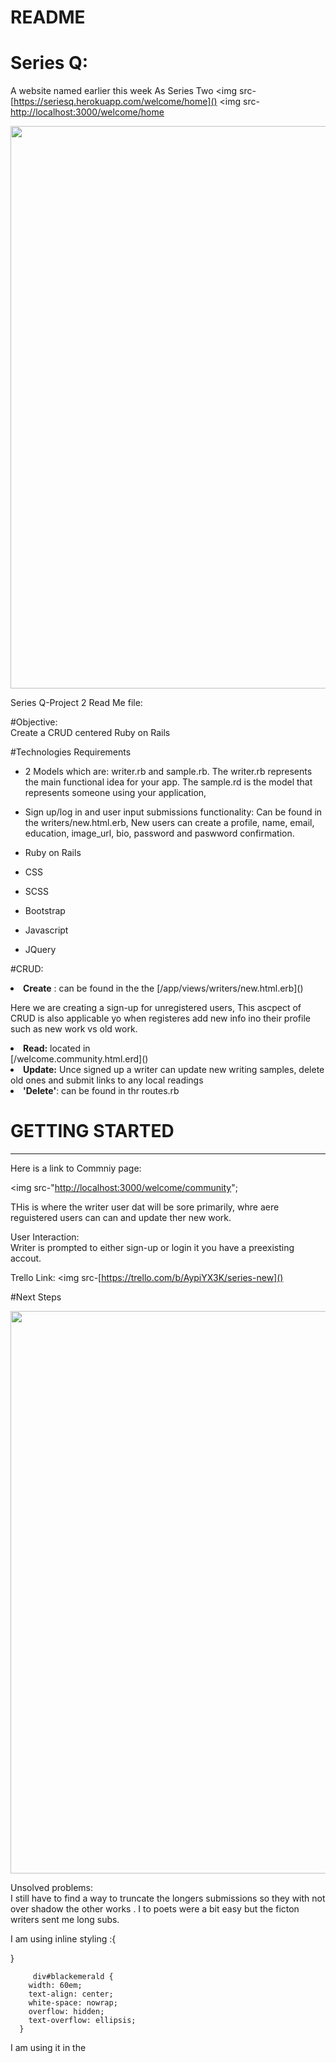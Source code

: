 # README

# Series Q:
 A website named earlier this week As Series Two
<img src-[https://seriesq.herokuapp.com/welcome/home]()
<img src-[http://localhost:3000/welcome/home]()

<img src="http://i.imgur.com/GUMgoh4h.png" width="900">


Series Q-Project 2
Read Me file:   

#Objective:<br> Create a CRUD centered Ruby on Rails 



#Technologies Requirements
- 2 Models which are: writer.rb and sample.rb.
The writer.rb represents the main functional idea for your app. The sample.rd is the model that represents someone using your application,  

- Sign up/log in and user input submissions functionality: Can be found in the writers/new.html.erb, New users can create a profile, name, email, education, image_url, bio, password and paswword confirmation.

- Ruby on Rails
- CSS
- SCSS
- Bootstrap
- Javascript
- JQuery


#CRUD:
<li><STRONG>Create</STRONG> : can be found in the the [/app/views/writers/new.html.erb]()</l> 
<p> Here we are creating a sign-up for unregistered users, This ascpect of CRUD is also applicable yo when registeres add new info ino their profile such as new work vs old work.

<li><strong>Read:</strong> located in </br> [/welcome.community.html.erd]()</l>

<li><strong>Update:</strong> Unce signed up a writer can update new writing samples, delete old ones and submit links to any local readings</l>

<li><strong>'Delete'</strong>: can be found in thr routes.rb  </l>
 



# GETTING STARTED
---

Here is a link to Commniy page:

<img src-"[http://localhost:3000/welcome/community]()";

THis is where the writer user dat will be sore primarily, whre aere reguistered users can can and update ther new work.

User Interaction:<br>
Writer is prompted to either sign-up or login it you have a preexisting accout.

Trello Link: <img src-[https://trello.com/b/AypiYX3K/series-new]()

#Next Steps

<img src="http://i.imgur.com/YzIeKvLh.png" width="900">

Unsolved problems: <br>
I still have to find a way to truncate the longers submissions so they with not over shadow the other works . I to poets were a bit easy but the ficton writers sent me long subs. 

I am using inline styling :{

}

         div#blackemerald {
        width: 60em;
        text-align: center;
        white-space: nowrap;
        overflow: hidden;
        text-overflow: ellipsis;
      } 
I am using it in the <style> tag of the 'writer.communiy.html.erb. I stil l an working on it cuz the noverlist is ridiculously talented and a I want to make sure I what her 3 page novel Excerpt correctly. I was thinking if to a linking page but not there yet.



#Final Thought:
We al are on our way, at our ouw pace and if we workd hard and help each other as a good we can not only fail better, but not fail at all.  

<img src="http://i.imgur.com/O3A5qyph.jpg" width-"2000"> 

In  writing community we go through pages of pages of work that seem great one day by then after a sober re-assemnent needed a ton of work.  So the curationing process will be very challenging

I am still working on the entering infor into thr database.
